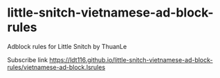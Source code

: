 # little-snitch-vietnamese-ad-block-rules
Adblock rules for Little Snitch by ThuanLe

Subscribe link https://ldt116.github.io/little-snitch-vietnamese-ad-block-rules/vietnamese-ad-block.lsrules
